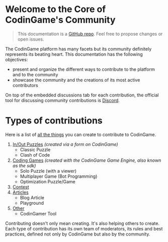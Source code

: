 # Welcome to the Core of CodinGame's Community

> This documentation is a [GitHub repo](https://github.com/2StepsFr0mHell/playground-fps9ganj). Feel free to propose changes or open issues.

The CodinGame platform has many facets but its community definitely represents its beating heart. This documentation has the following objectives:

- present and organize the different ways to contribute to the platform and to the community
- showcase the community and the creations of its most active contributors

On top of the embedded discussions tab for each contribution, the official tool for discussing community contributions is [Discord](https://discordapp.com/invite/PTYt3K8).

# Types of contributions

Here is a list of [all the things](pages/types/types.md) you can create to contribute to CodinGame.

1. [In/Out Puzzles](pages/types/puzzle.md)
_(created via a form on CodinGame)_
	- Classic Puzzle
	- Clash of Code
2. [Coding Games](/pages/types/game.md)
_(created with the CodinGame Game Engine, also known as the sdk)_
	- Solo Puzzle (with a viewer)
	- Multiplayer Game (Bot Programming)
	- Optimization Puzzle/Game
3. [Contest](pages/types/contest.md)
3. [Articles](pages/types/article.md)
	- Blog Article
	- Playground
4. [Other](pages/types/tool.md)
	- CodinGamer Tool

Contributing doesn't only mean creating. It's also helping others to create. Each type of contribution has its own team of moderators, its rules and best practices, defined not only by CodinGame but also by the community.
